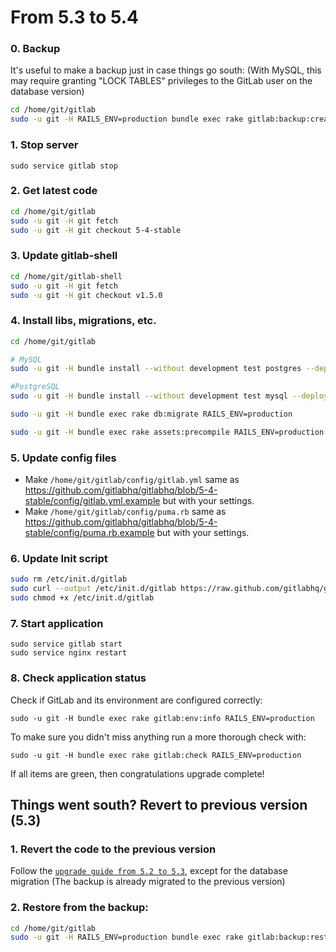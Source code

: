 # From 5.3 to 5.4

### 0. Backup

It's useful to make a backup just in case things go south:
(With MySQL, this may require granting "LOCK TABLES" privileges to the GitLab user on the database version)

```bash
cd /home/git/gitlab
sudo -u git -H RAILS_ENV=production bundle exec rake gitlab:backup:create
```

### 1. Stop server

    sudo service gitlab stop

### 2. Get latest code

```bash
cd /home/git/gitlab
sudo -u git -H git fetch
sudo -u git -H git checkout 5-4-stable
```

### 3. Update gitlab-shell

```bash
cd /home/git/gitlab-shell
sudo -u git -H git fetch
sudo -u git -H git checkout v1.5.0
```

### 4. Install libs, migrations, etc.

```bash
cd /home/git/gitlab

# MySQL
sudo -u git -H bundle install --without development test postgres --deployment

#PostgreSQL
sudo -u git -H bundle install --without development test mysql --deployment

sudo -u git -H bundle exec rake db:migrate RAILS_ENV=production

sudo -u git -H bundle exec rake assets:precompile RAILS_ENV=production
```

### 5. Update config files

* Make `/home/git/gitlab/config/gitlab.yml` same as https://github.com/gitlabhq/gitlabhq/blob/5-4-stable/config/gitlab.yml.example but with your settings.
* Make `/home/git/gitlab/config/puma.rb` same as https://github.com/gitlabhq/gitlabhq/blob/5-4-stable/config/puma.rb.example but with your settings.

### 6. Update Init script

```bash
sudo rm /etc/init.d/gitlab
sudo curl --output /etc/init.d/gitlab https://raw.github.com/gitlabhq/gitlabhq/5-4-stable/lib/support/init.d/gitlab
sudo chmod +x /etc/init.d/gitlab
```

### 7. Start application

    sudo service gitlab start
    sudo service nginx restart

### 8. Check application status

Check if GitLab and its environment are configured correctly:

    sudo -u git -H bundle exec rake gitlab:env:info RAILS_ENV=production

To make sure you didn't miss anything run a more thorough check with:

    sudo -u git -H bundle exec rake gitlab:check RAILS_ENV=production

If all items are green, then congratulations upgrade complete!

## Things went south? Revert to previous version (5.3)

### 1. Revert the code to the previous version
Follow the [`upgrade guide from 5.2 to 5.3`](5.2-to-5.3.md), except for the database migration 
(The backup is already migrated to the previous version)

### 2. Restore from the backup:

```bash
cd /home/git/gitlab
sudo -u git -H RAILS_ENV=production bundle exec rake gitlab:backup:restore
```
